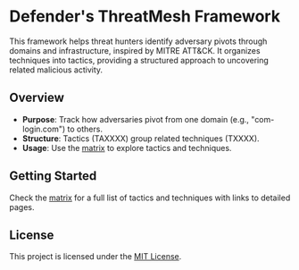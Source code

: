 # Defender's ThreatMesh Framework

This framework helps threat hunters identify adversary pivots through domains and infrastructure, inspired by MITRE ATT&CK. It organizes techniques into tactics, providing a structured approach to uncovering related malicious activity.

## Overview
- **Purpose**: Track how adversaries pivot from one domain (e.g., "com-login.com") to others.
- **Structure**: Tactics (TAXXXX) group related techniques (TXXXX).
- **Usage**: Use the [matrix](matrix.md) to explore tactics and techniques.

## Getting Started
Check the [matrix](matrix.md) for a full list of tactics and techniques with links to detailed pages.

## License
This project is licensed under the [MIT License](LICENSE).
